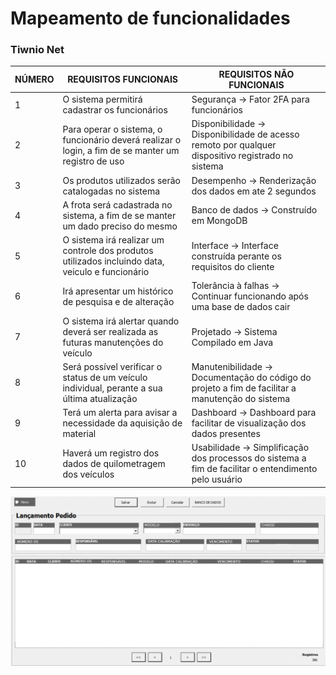 # Mapeamento de funcionalidades
### Tiwnio Net

|NÚMERO|REQUISITOS FUNCIONAIS            | REQUISITOS NÃO FUNCIONAIS   |
|----------    |--------------------------------|-----------------------------|
|1           | O sistema permitirá cadastrar os funcionários       | Segurança → Fator 2FA para funcionários                    |
|2            | Para operar o sistema, o funcionário deverá realizar o login, a fim de se manter um registro de uso          | Disponibilidade → Disponibilidade de acesso remoto por qualquer dispositivo registrado no sistema|
|3             | Os produtos utilizados serão catalogadas no sistema         | Desempenho → Renderização dos dados em ate 2 segundos|
|4             | A frota será cadastrada no sistema, a fim de se manter um dado preciso do mesmo        | Banco de dados → Construído em MongoDB   |
|5            | O sistema irá realizar um controle dos produtos utilizados incluindo data, veiculo e funcionário           | Interface → Interface construída perante os requisitos do cliente        |
|6          | Irá apresentar um histórico de pesquisa e de alteração                    | Tolerância à falhas → Continuar funcionando após uma base de dados cair              |
|7          | O sistema irá alertar quando deverá ser realizada as futuras manutenções do veículo              | Projetado → Sistema Compilado em Java           |
|8             | Será possível verificar o status de um veículo individual, perante a sua última atualização         | Manutenibilidade → Documentação do código do projeto a fim de facilitar a manutenção do sistema            |
|9        | Terá um alerta para avisar a necessidade da aquisição de material       | Dashboard → Dashboard para facilitar de visualização dos dados presentes            |
|10           |Haverá um registro dos dados de quilometragem dos veículos| Usabilidade → Simplificação dos processos do sistema a fim de facilitar o entendimento pelo usuário                  |
<!--https://excelcoaching.com.br/wp-content/uploads/2021/06/Planilha-Controle-de-Entragas-4-1536x958.png-->

<img src="https://raw.githubusercontent.com/UNA-Contagem-208/Mapeamento-de-funcionalidades/main/Novo%20Projeto.png" alt="Layout" title="Menu" />

